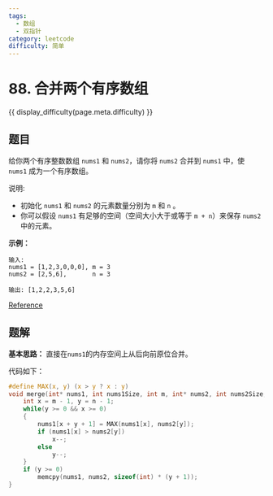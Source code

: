 ```yaml
---
tags:
  - 数组
  - 双指针
category: leetcode
difficulty: 简单
---
```


# 88. 合并两个有序数组

{{ display_difficulty(page.meta.difficulty) }}

## 题目

给你两个有序整数数组 `nums1` 和 `nums2`，请你将 `nums2` 合并到 `nums1` 中，使 `nums1` 成为一个有序数组。

说明:

* 初始化 `nums1` 和 `nums2` 的元素数量分别为 `m` 和 `n` 。
* 你可以假设 `nums1` 有足够的空间（空间大小大于或等于 `m + n`）来保存 `nums2` 中的元素。

**示例：**

```
输入:
nums1 = [1,2,3,0,0,0], m = 3
nums2 = [2,5,6],       n = 3

输出: [1,2,2,3,5,6]
```

[Reference](https://leetcode-cn.com/problems/merge-sorted-array)

## 题解

**基本思路：** 直接在`nums1`的内存空间上从后向前原位合并。

代码如下：

```c
#define MAX(x, y) (x > y ? x : y)
void merge(int* nums1, int nums1Size, int m, int* nums2, int nums2Size, int n){
    int x = m - 1, y = n - 1;
    while(y >= 0 && x >= 0)
    {
        nums1[x + y + 1] = MAX(nums1[x], nums2[y]);
        if (nums1[x] > nums2[y])
            x--;
        else
            y--;
    }
    if (y >= 0)
        memcpy(nums1, nums2, sizeof(int) * (y + 1));
}
```